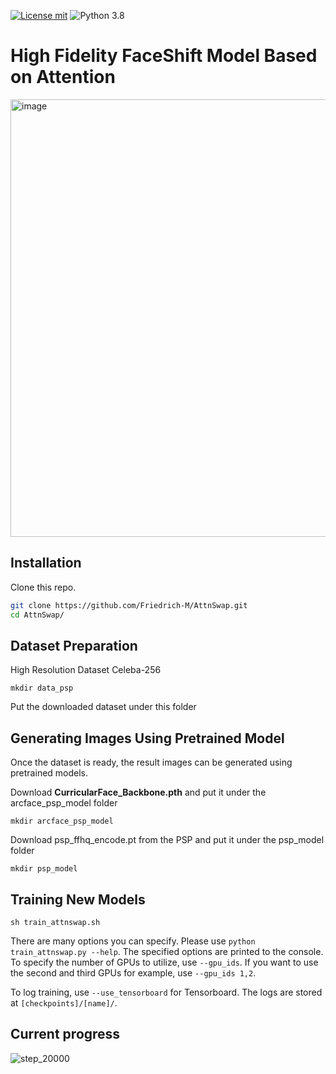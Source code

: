 [![License mit](https://img.shields.io/badge/license-mit-blue.svg)](https://raw.githubusercontent.com/nvlabs/SPADE/master/LICENSE.md)
![Python 3.8](https://img.shields.io/badge/python-3.8-green.svg)
# High Fidelity FaceShift Model Based on Attention 
<img width="700" alt="image" src="https://user-images.githubusercontent.com/85838942/197038914-7c54016f-6aa9-4df9-af4f-0211029ac8da.jpg">

## Installation

Clone this repo.
```bash
git clone https://github.com/Friedrich-M/AttnSwap.git
cd AttnSwap/
```

## Dataset Preparation
High Resolution Dataset Celeba-256
```
mkdir data_psp
```
Put the downloaded dataset under this folder

## Generating Images Using Pretrained Model

Once the dataset is ready, the result images can be generated using pretrained models.

Download **CurricularFace_Backbone.pth** and put it under the arcface_psp_model folder
```
mkdir arcface_psp_model
```

Download psp_ffhq_encode.pt from the PSP and put it under the psp_model folder
```
mkdir psp_model
```

## Training New Models
```
sh train_attnswap.sh
```

There are many options you can specify. Please use `python train_attnswap.py --help`. The specified options are printed to the console. To specify the number of GPUs to utilize, use `--gpu_ids`. If you want to use the second and third GPUs for example, use `--gpu_ids 1,2`.

To log training, use `--use_tensorboard` for Tensorboard. The logs are stored at `[checkpoints]/[name]/`.

## Current progress
![step_20000](https://user-images.githubusercontent.com/85838942/197038895-fcfb8cb3-8503-4082-bcda-8b4d1ba4bd13.jpg)



